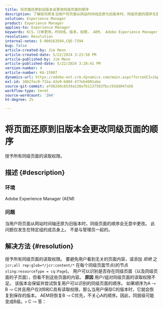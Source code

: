 ```yaml
---
title: 将页面还原到旧版本会更改同级页面的顺序
description: 了解如何修复当用户将页面从网站时间线还原为旧版本时，同级页面的顺序无意更改的问题。
solution: Experience Manager
product: Experience Manager
applies-to: Experience Manager
keywords: KCS，订单更改，时间线，版本，权限， AEM， Adobe Experience Manager，同级页面，还原，故障排除
resolution: Resolution
internal-notes: E-000163594,CQ5-7394
bug: false
article-created-by: Jim Menn
article-created-date: 5/22/2024 3:23:58 PM
article-published-by: Jim Menn
article-published-date: 5/22/2024 3:28:41 PM
version-number: 4
article-number: KA-15907
dynamics-url: https://adobe-ent.crm.dynamics.com/main.aspx?forceUCI=1&pagetype=entityrecord&etn=knowledgearticle&id=ad7ff04c-4f18-ef11-9f8a-6045bd006268
exl-id: 3862fec0-71ba-42e9-b004-477eb4901abe
source-git-commit: afd82ddc6539a130afb1137583fbcc93dd047a56
workflow-type: tm+mt
source-wordcount: '264'
ht-degree: 2%

---
```


# 将页面还原到旧版本会更改同级页面的顺序


授予所有同级页面的读取权限。

## 描述 {#description}


### <b>环境</b>

Adobe Experience Manager (AEM)



### <b>问题</b>

当用户将页面从网站时间轴还原为旧版本时，同级页面的顺序会无意中更改。 此问题仅发生在特定组的成员身上。 不是与管理员一起的。


## 解决方法 {#resolution}


授予所有同级页面的读取权限。 要避免用户看到无关的页面内容，请添加 *拒绝* 之 `jcr;all rep:glob=*/jcr:content/*` 在每个同级页面节点(的节点 `sling:resourceType = cq:Page`)。 用户可以识别是否存在同级页面（以及同级页面的子页面），但看不到这些页面的内容。
<b>原因</b>
用户/组对同级页面的读取权限不足。 该版本会保留并尝试恢复用户可以识别的同级页面的顺序。 如果顺序为A -`>`  B -`>`  C并且用户仅对B和C具有读取权限，那么当用户保存C的版本时，它就会恢复到保存的版本。 AEM将恢复B -`>`  C优先，不关心A的顺序。因此，同层级可能变成B级。`>`  C -`>`  答：
